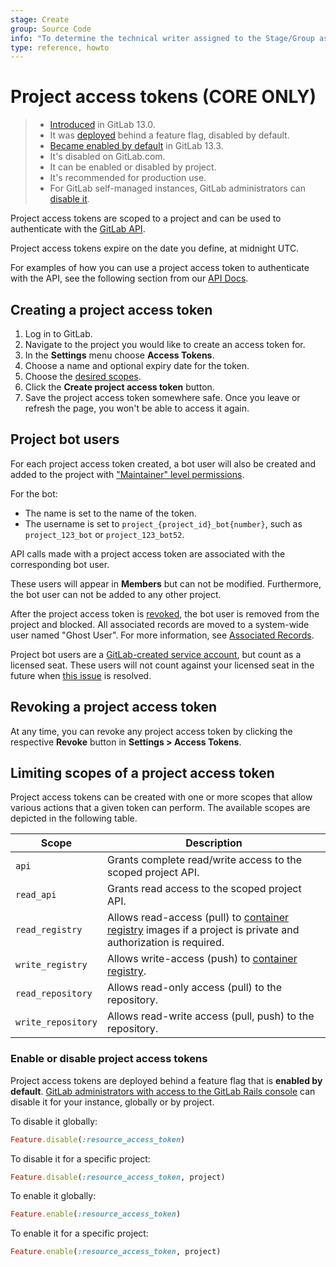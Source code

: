 ```yaml
---
stage: Create
group: Source Code
info: "To determine the technical writer assigned to the Stage/Group associated with this page, see https://about.gitlab.com/handbook/engineering/ux/technical-writing/#designated-technical-writers"
type: reference, howto
---
```


# Project access tokens **(CORE ONLY)**

> - [Introduced](https://gitlab.com/groups/gitlab-org/-/epics/2587) in GitLab 13.0.
> - It was [deployed](https://gitlab.com/groups/gitlab-org/-/epics/2587) behind a feature flag, disabled by default.
> - [Became enabled by default](https://gitlab.com/gitlab-org/gitlab/-/issues/218722) in GitLab 13.3.
> - It's disabled on GitLab.com.
> - It can be enabled or disabled by project.
> - It's recommended for production use.
> - For GitLab self-managed instances, GitLab administrators can [disable it](#enable-or-disable-project-access-tokens).

Project access tokens are scoped to a project and can be used to authenticate with the [GitLab API](../../../api/README.md#personalproject-access-tokens).

<!-- Commented out until https://gitlab.com/gitlab-org/gitlab/-/issues/219551 is fixed -->
<!-- You can also use project access tokens with Git to authenticate over HTTP or SSH. -->

Project access tokens expire on the date you define, at midnight UTC.

For examples of how you can use a project access token to authenticate with the API, see the following section from our [API Docs](../../../api/README.md#personalproject-access-tokens).

## Creating a project access token

1. Log in to GitLab.
1. Navigate to the project you would like to create an access token for.
1. In the **Settings** menu choose **Access Tokens**.
1. Choose a name and optional expiry date for the token.
1. Choose the [desired scopes](#limiting-scopes-of-a-project-access-token).
1. Click the **Create project access token** button.
1. Save the project access token somewhere safe. Once you leave or refresh
   the page, you won't be able to access it again.

## Project bot users

For each project access token created, a bot user will also be created and added to the project with
["Maintainer" level permissions](../../permissions.md#project-members-permissions).

For the bot:

- The name is set to the name of the token.
- The username is set to `project_{project_id}_bot{number}`, such as `project_123_bot` or `project_123_bot52`.

API calls made with a project access token are associated with the corresponding bot user.

These users will appear in **Members** but can not be modified.
Furthermore, the bot user can not be added to any other project.

After the project access token is [revoked](#revoking-a-project-access-token), the bot user is removed from the project and blocked. All associated records are moved to a system-wide user named "Ghost User". For more information, see [Associated Records](../../profile/account/delete_account.md#associated-records).

Project bot users are a [GitLab-created service account](../../../subscriptions/index.md#self-managed), but count as a licensed seat.
These users will not count against your licensed seat in the future when [this issue](https://gitlab.com/gitlab-org/gitlab/-/issues/223695) is resolved.

## Revoking a project access token

At any time, you can revoke any project access token by clicking the
respective **Revoke** button in **Settings > Access Tokens**.

## Limiting scopes of a project access token

Project access tokens can be created with one or more scopes that allow various
actions that a given token can perform. The available scopes are depicted in
the following table.

| Scope              |  Description |
| ------------------ |  ----------- |
| `api`              | Grants complete read/write access to the scoped project API. |
| `read_api`         | Grants read access to the scoped project API. |
| `read_registry`    | Allows read-access (pull) to [container registry](../../packages/container_registry/index.md) images if a project is private and authorization is required. |
| `write_registry`   | Allows write-access (push) to [container registry](../../packages/container_registry/index.md). |
| `read_repository`  | Allows read-only access (pull) to the repository. |
| `write_repository` | Allows read-write access (pull, push) to the repository. |

### Enable or disable project access tokens

Project access tokens are deployed behind a feature flag that is **enabled by default**.
[GitLab administrators with access to the GitLab Rails console](../../../administration/feature_flags.md)
can disable it for your instance, globally or by project.

To disable it globally:

```ruby
Feature.disable(:resource_access_token)
```

To disable it for a specific project:

```ruby
Feature.disable(:resource_access_token, project)
```

To enable it globally:

```ruby
Feature.enable(:resource_access_token)
```

To enable it for a specific project:

```ruby
Feature.enable(:resource_access_token, project)
```
